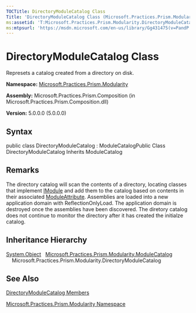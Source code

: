 ```yaml
---
TOCTitle: DirectoryModuleCatalog Class
Title: 'DirectoryModuleCatalog Class (Microsoft.Practices.Prism.Modularity)'
ms:assetid: 'T:Microsoft.Practices.Prism.Modularity.DirectoryModuleCatalog'
ms:mtpsurl: 'https://msdn.microsoft.com/en-us/library/Gg431475(v=PandP.50)'
---
```



# DirectoryModuleCatalog Class

Represets a catalog created from a directory on disk.

**Namespace:** [Microsoft.Practices.Prism.Modularity](https://msdn.microsoft.com/library/microsoft.practices.prism.modularity)
**Assembly:** Microsoft.Practices.Prism.Composition (in Microsoft.Practices.Prism.Composition.dll)

**Version:** 5.0.0.0 (5.0.0.0)

## Syntax

public class DirectoryModuleCatalog : ModuleCatalogPublic Class DirectoryModuleCatalog Inherits ModuleCatalog

## Remarks

 The directory catalog will scan the contents of a directory, locating classes that implement [IModule](https://msdn.microsoft.com/library/microsoft.practices.prism.modularity.imodule) and add them to the catalog based on contents in their associated [ModuleAttribute](https://msdn.microsoft.com/library/microsoft.practices.prism.modularity.moduleattribute). Assemblies are loaded into a new application domain with ReflectionOnlyLoad. The application domain is destroyed once the assemblies have been discovered. The diretory catalog does not continue to monitor the directory after it has created the initialze catalog.

## Inheritance Hierarchy

<span id="familyToggle"></span>[System.Object](http://msdn.microsoft.com/en-us/library/e5kfa45b)
  [Microsoft.Practices.Prism.Modularity.ModuleCatalog](https://msdn.microsoft.com/library/microsoft.practices.prism.modularity.modulecatalog)
    Microsoft.Practices.Prism.Modularity.DirectoryModuleCatalog

## See Also

[DirectoryModuleCatalog Members](https://msdn.microsoft.com/allmembers.t:microsoft.practices.prism.modularity.directorymodulecatalog)

[Microsoft.Practices.Prism.Modularity Namespace](https://msdn.microsoft.com/library/microsoft.practices.prism.modularity)
